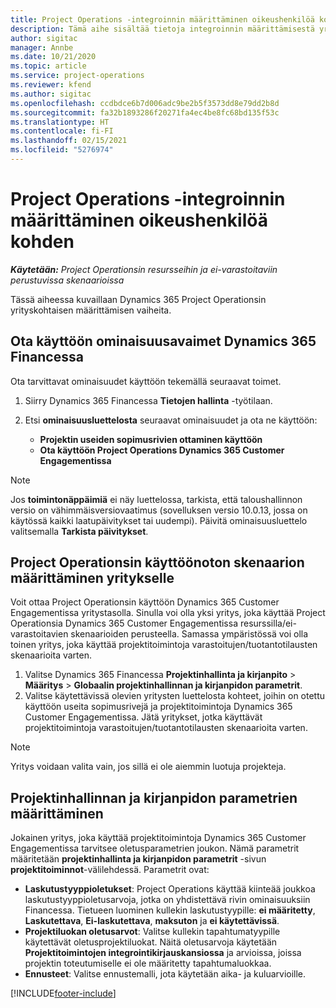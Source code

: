 ```yaml
---
title: Project Operations -integroinnin määrittäminen oikeushenkilöä kohden
description: Tämä aihe sisältää tietoja integroinnin määrittämisestä yrityksen mukaan Project Operationsissa.
author: sigitac
manager: Annbe
ms.date: 10/21/2020
ms.topic: article
ms.service: project-operations
ms.reviewer: kfend
ms.author: sigitac
ms.openlocfilehash: ccdbdce6b7d006adc9be2b5f3573dd8e79dd2b8d
ms.sourcegitcommit: fa32b1893286f20271fa4ec4be8fc68bd135f53c
ms.translationtype: HT
ms.contentlocale: fi-FI
ms.lasthandoff: 02/15/2021
ms.locfileid: "5276974"
---
```

# <a name="configure-project-operations-integration-per-legal-entity"></a>Project Operations -integroinnin määrittäminen oikeushenkilöä kohden 

_**Käytetään:** Project Operationsin resursseihin ja ei-varastoitaviin perustuvissa skenaarioissa_

Tässä aiheessa kuvaillaan Dynamics 365 Project Operationsin yrityskohtaisen määrittämisen vaiheita.

## <a name="enable-feature-keys-in-dynamics-365-finance"></a>Ota käyttöön ominaisuusavaimet Dynamics 365 Financessa

Ota tarvittavat ominaisuudet käyttöön tekemällä seuraavat toimet.

1. Siirry Dynamics 365 Financessa **Tietojen hallinta** -työtilaan.
2. Etsi **ominaisuusluettelosta** seuraavat ominaisuudet ja ota ne käyttöön:
  
    - **Projektin useiden sopimusrivien ottaminen käyttöön**
    - **Ota käyttöön Project Operations Dynamics 365 Customer Engagementissa**

> [!NOTE]
> Jos **toimintonäppäimiä** ei näy luettelossa, tarkista, että taloushallinnon versio on vähimmäisversiovaatimus (sovelluksen versio 10.0.13, jossa on käytössä kaikki laatupäivitykset tai uudempi). Päivitä ominaisuusluettelo valitsemalla **Tarkista päivitykset**.

## <a name="define-the-project-operations-deployment-scenario-for-a-legal-entity"></a>Project Operationsin käyttöönoton skenaarion määrittäminen yritykselle

Voit ottaa Project Operationsin käyttöön Dynamics 365 Customer Engagementissa yritystasolla. Sinulla voi olla yksi yritys, joka käyttää Project Operationsia Dynamics 365 Customer Engagementissa resurssilla/ei-varastoitavien skenaarioiden perusteella. Samassa ympäristössä voi olla toinen yritys, joka käyttää projektitoimintoja varastoitujen/tuotantotilausten skenaarioita varten.

1. Valitse Dynamics 365 Financessa **Projektinhallinta ja kirjanpito** > **Määritys** > **Globaalin projektinhallinnan ja kirjanpidon parametrit**.
2. Valitse käytettävissä olevien yritysten luettelosta kohteet, joihin on otettu käyttöön useita sopimusrivejä ja projektitoimintoja Dynamics 365 Customer Engagementissa. Jätä yritykset, jotka käyttävät projektitoimintoja varastoitujen/tuotantotilausten skenaarioita varten.

> [!NOTE]
> Yritys voidaan valita vain, jos sillä ei ole aiemmin luotuja projekteja.

## <a name="configure-project-management-and-accounting-parameters"></a>Projektinhallinnan ja kirjanpidon parametrien määrittäminen

Jokainen yritys, joka käyttää projektitoimintoja Dynamics 365 Customer Engagementissa tarvitsee oletusparametrien joukon. Nämä parametrit määritetään **projektinhallinta ja kirjanpidon parametrit** -sivun **projektitoiminnot**-välilehdessä. Parametrit ovat:

  - **Laskutustyyppioletukset**: Project Operations käyttää kiinteää joukkoa laskutustyyppioletusarvoja, jotka on yhdistettävä rivin ominaisuuksiin Financessa. Tietueen luominen kullekin laskutustyypille: **ei määritetty**, **Laskutettava**, **Ei-laskutettava**, **maksuton** ja **ei käytettävissä**.
  - **Projektiluokan oletusarvot**: Valitse kullekin tapahtumatyypille käytettävät oletusprojektiluokat. Näitä oletusarvoja käytetään **Projektitoimintojen integrointikirjauskansiossa** ja arvioissa, joissa projektin toteutumiselle ei ole määritetty tapahtumaluokkaa.
  - **Ennusteet**: Valitse ennustemalli, jota käytetään aika- ja kuluarvioille.


[!INCLUDE[footer-include](../includes/footer-banner.md)]
